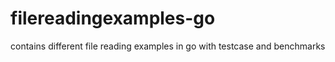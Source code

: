 # filereadingexamples-go
contains different file reading examples in go with testcase and benchmarks
